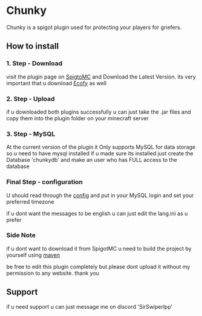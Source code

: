 # Chunky 
Chunky is a spigot plugin used for protecting your players for griefers.

## How to install

### 1. Step - Download
visit the plugin page on [SpigtoMC]([(https://www.spigotmc.org/resources/chunky.115793/)]) and Download the Latest Version.
its very important that u download [Ecofy](implementet-soon) as well

### 2. Step - Upload
if u downloaded both plugins successfully u can just take the .jar files and copy them into the plugin folder on your minecraft server

### 3. Step - MySQL
At the current version of the plugin it Only supports MySQL for data storage so u need to have mysql installed
if u made sure its installed just create the Database 'chunkydb' and make an user who has FULL access to the database

### Final Step - configuration
U should read through the [config](https://github.com/SirSwiperlpp/Chunky/blob/main/src/main/resources/config.yml) and put in your MySQL login
and set your preferred timezone

if u dont want the messages to be english u can just edit the lang.ini as u prefer

### Side Note
if u dont want to download it from SpigotMC u need to build the project by yourself using [maven](https://spring.io/guides/gs/maven/)

be free to edit this plugin completely but please dont upload it without my permission to any website. thank you

## Support
if u need support u can just message me on discord 'SirSwiperlpp'

